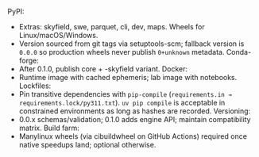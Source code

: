 <!-- >>> AUTO-GEN BEGIN: Release & Packaging v1.0 (instructions) -->
PyPI:
- Extras: skyfield, swe, parquet, cli, dev, maps. Wheels for Linux/macOS/Windows.
- Version sourced from git tags via setuptools-scm; fallback version is `0.0.0` so
  production wheels never publish `0+unknown` metadata.
Conda-forge:
- After 0.1.0, publish core + -skyfield variant.
Docker:
- Runtime image with cached ephemeris; lab image with notebooks.
Lockfiles:
- Pin transitive dependencies with `pip-compile` (`requirements.in → requirements.lock/py311.txt`).
  `uv pip compile` is acceptable in constrained environments as long as hashes are
  recorded.
Versioning:
- 0.0.x schemas/validation; 0.1.0 adds engine API; maintain compatibility matrix.
Build farm:
- Manylinux wheels (via cibuildwheel on GitHub Actions) required once native
  speedups land; optional otherwise.
<!-- >>> AUTO-GEN END: Release & Packaging v1.0 (instructions) -->
